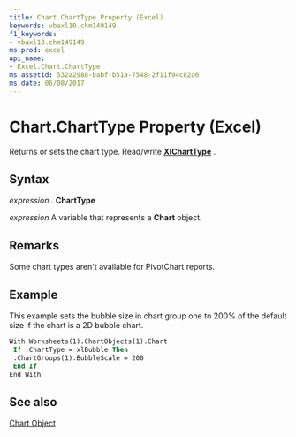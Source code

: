 ```yaml
---
title: Chart.ChartType Property (Excel)
keywords: vbaxl10.chm149149
f1_keywords:
- vbaxl10.chm149149
ms.prod: excel
api_name:
- Excel.Chart.ChartType
ms.assetid: 532a2988-babf-b51a-7548-2f11f94c82a6
ms.date: 06/08/2017
---
```



# Chart.ChartType Property (Excel)

Returns or sets the chart type. Read/write  **[XlChartType](Excel.XlChartType.md)** .


## Syntax

 _expression_ . **ChartType**

 _expression_ A variable that represents a **Chart** object.


## Remarks

Some chart types aren't available for PivotChart reports.


## Example

This example sets the bubble size in chart group one to 200% of the default size if the chart is a 2D bubble chart.


```vb
With Worksheets(1).ChartObjects(1).Chart 
 If .ChartType = xlBubble Then 
 .ChartGroups(1).BubbleScale = 200 
 End If 
End With
```


## See also


[Chart Object](Excel.Chart(object).md)


